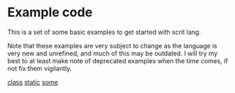 # Example code

This is a set of some basic examples to get started with scrit lang.

Note that these examples are very subject to change as the language is very new and unrefined, and much of this may be outdated.
I will try my best to at least make note of deprecated examples when the time comes, if not fix them vigilantly.


[class](class.scrit)
[static](static.scrit)
[some](some.scrit)
